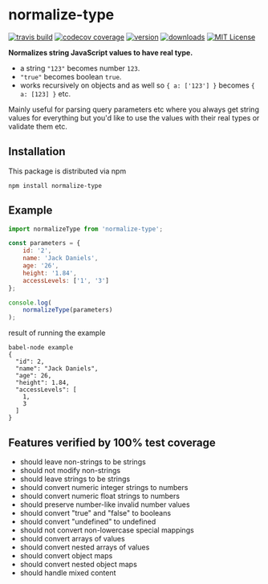 # normalize-type
[![travis build](https://img.shields.io/travis/kallaspriit/normalize-type.svg?style=flat-square)](https://travis-ci.org/kallaspriit/normalize-type)
[![codecov coverage](https://img.shields.io/codecov/c/github/kallaspriit/normalize-type.svg?style=flat-square)](https://codecov.io/github/kallaspriit/normalize-type)
[![version](https://img.shields.io/npm/v/normalize-type.svg?style=flat-square)](http://npm.im/normalize-type)
[![downloads](https://img.shields.io/npm/dm/normalize-type.svg?style=flat-square)](http://npm-stat.com/charts.html?package=normalize-type&from=2015-08-01)
[![MIT License](https://img.shields.io/npm/l/normalize-type.svg?style=flat-square)](http://opensource.org/licenses/MIT)

**Normalizes string JavaScript values to have real type.**
- a string `"123"` becomes number `123`.
- `"true"` becomes boolean `true`.
- works recursively on objects and as well so `{ a: ['123'] }` becomes `{ a: [123] }` etc.

Mainly useful for parsing query parameters etc where you always get string values for everything but you'd like to use
the values with their real types or validate them etc.

## Installation

This package is distributed via npm

```
npm install normalize-type
```

## Example

```javascript
import normalizeType from 'normalize-type';

const parameters = {
	id: '2',
	name: 'Jack Daniels',
	age: '26',
	height: '1.84',
	accessLevels: ['1', '3']
};

console.log(
	normalizeType(parameters)
);
```
result of running the example
```
babel-node example
{
  "id": 2,
  "name": "Jack Daniels",
  "age": 26,
  "height": 1.84,
  "accessLevels": [
    1,
    3
  ]
}
```

## Features verified by 100% test coverage
- should leave non-strings to be strings
- should not modify non-strings
- should leave strings to be strings
- should convert numeric integer strings to numbers
- should convert numeric float strings to numbers
- should preserve number-like invalid number values
- should convert "true" and "false" to booleans
- should convert "undefined" to undefined
- should not convert non-lowercase special mappings
- should convert arrays of values
- should convert nested arrays of values
- should convert object maps
- should convert nested object maps
- should handle mixed content